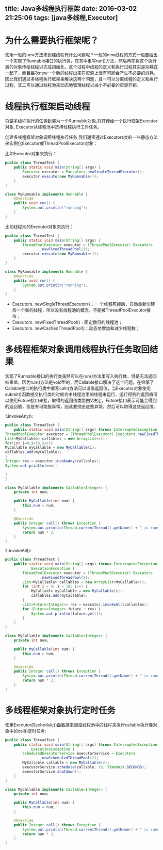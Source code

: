 title: Java多线程执行框架
date: 2016-03-02 21:25:06
tags: [java多线程,Executor]
------------------------

# 为什么需要执行框架呢？

使用一般的new方法来创建线程有什么问题呢？一般的new线程的方式一般要给出一个实现了Runnable接口的执行类，在其中重写run()方法，然后再在将这个执行类的对象传给线程以完成初始化，这个过程中线程的定义和执行过程其实是杂糅在一起了，而且每次new一个新的线程出来在资源上很有可能会产生不必要的消耗，因此我们通过多线程执行框架来解决这两个问题，其一可以分离线程的定义和执行过程，其二可以通过线程池来动态地管理线程以减小不必要的资源开销。

#  线程执行框架启动线程

将要多线程执行的任务封装为一个Runnable对象,将其传给一个执行框架Executor对象, Executor从线程池中选择线程执行工作任务。

创建多线程框架对象调用线程执行任务
我们通常通过Executors类的一些静态方法来实例化Executor或ThreadPoolExecutor对象：

比如Executor对象来执行：

```java
public class ThreadTest {
    public static void main(String[] args) {
        Executor executor = Executors.newSingleThreadExecutor();
        executor.execute(new MyRunnable());
    }
}

class MyRunnable implements Runnable {
    @Override
    public void run() {
        System.out.println("running");
    }
}
```

比如线程池的Executor对象来执行：

```java
public class ThreadTest {
    public static void main(String[] args) {
        ThreadPoolExecutor executor = (ThreadPoolExecutor) Executors
                .newFixedThreadPool(3);
        executor.execute(new MyRunnable());
    }
}

class MyRunnable implements Runnable {
    @Override
    public void run() {
        System.out.println("running");
    }
}
```

* Executors. newSingleThreadExecutor()：一 个线程死掉后，自动重新创建后一个新的线程，所以没有线程池的概念，不能被ThreadPoolExecutor接收；
* Executors. newFixedThreadPool()：固定数目的线程池；
* Executors. newCachedThreadPool()：动态地增加和减少线程数；


# 多线程框架对象调用线程执行任务取回结果

实现了Runnable接口的执行类虽然可以在run()方法里写入执行体，但是无法返回结果值，因为run()方法是void型的，而Callable接口解决了这个问题，在继承了Callable接口的执行类中重写call()方法可以设置返回值，当Executor对象使用submit()函数提交执行类的时候会由线程池里的线程来运行，运行得到的返回值可以使用Future<V>接口来接，取得的返回值类型由V决定，Future<V>接口表示可能会得到的返回值，但是有可能报异常，因此要抛出这些异常，然后可以取得这些返回值。

1.invokeAny():

```java
public class ThreadTest {
    public static void main(String[] args) throws InterruptedException, ExecutionException {
ThreadPoolExecutor executor = (ThreadPoolExecutor) Executors.newFixedThreadPool(5);
List<MyCallable> callables = new ArrayList<>();
for(int i=0;i<10;i++){
MyCallable myCallable = new MyCallable(i);
callables.add(myCallable);
}
Integer res = executor.invokeAny(callables);
System.out.println(res);

}
}

class MyCallable implements Callable<Integer> {
    private int num;

    public MyCallable(int num) {
        this.num = num;
    }

    @Override
    public Integer call() throws Exception {
        System.out.println(Thread.currentThread().getName() + " is running");
        return num * 2;
    }
}
```

2.invokeAll():

```java
public class ThreadTest {
    public static void main(String[] args) throws InterruptedException,
            ExecutionException {
        ThreadPoolExecutor executor = (ThreadPoolExecutor) Executors
                .newFixedThreadPool(5);
        List<MyCallable> callables = new ArrayList<MyCallable>();
        for (int i = 0; i < 10; i++) {
            MyCallable myCallable = new MyCallable(i);
            callables.add(myCallable);
        }
        List<Future<Integer>> res = executor.invokeAll(callables);
        for (Future<Integer> future : res) {
            System.out.println(future.get());
        }
    }
}

class MyCallable implements Callable<Integer> {
    private int num;

    public MyCallable(int num) {
        this.num = num;
    }

    @Override
    public Integer call() throws Exception {
        System.out.println(Thread.currentThread().getName() + " is running");
        return num * 2;
    }
}
```

# 多线程框架对象执行定时任务

使用Executor的schedule()函数族来调度线程池中的线程来执行callable执行类对象中的call()定时任务:

```java
public class ThreadTest {
    public static void main(String[] args) throws InterruptedException,
            ExecutionException {
        ScheduledExecutorService executorService = Executors
                .newScheduledThreadPool(2);
        MyCallable callable = new MyCallable(2);
        executorService.schedule(callable, 10, TimeUnit.SECONDS);
        executorService.shutdown();
    }
}

class MyCallable implements Callable<Integer> {
    private int num;

    public MyCallable(int num) {
        this.num = num;
    }

    @Override
    public Integer call() throws Exception {
        System.out.println(Thread.currentThread().getName() + " is running");
        return num * 2;
    }
}
```